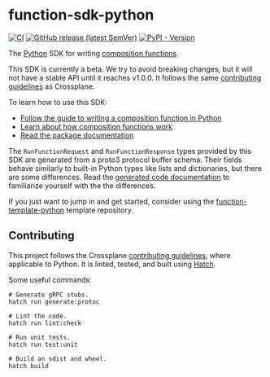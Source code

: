 # function-sdk-python
[![CI](https://github.com/crossplane/function-sdk-python/actions/workflows/ci.yml/badge.svg)](https://github.com/crossplane/function-sdk-python/actions/workflows/ci.yml) [![GitHub release (latest SemVer)](https://img.shields.io/github/release/crossplane/function-sdk-python)](https://github.com/crossplane/function-sdk-python/releases) [![PyPI - Version](https://img.shields.io/pypi/v/crossplane-function-sdk-python)](https://pypi.org/project/crossplane-function-sdk-python/)


The [Python][python] SDK for writing [composition functions][functions].

This SDK is currently a beta. We try to avoid breaking changes, but it will not
have a stable API until it reaches v1.0.0. It follows the same [contributing
guidelines] as Crossplane.

To learn how to use this SDK:

* [Follow the guide to writing a composition function in Python][function guide]
* [Learn about how composition functions work][functions]
* [Read the package documentation][package docs]

The `RunFunctionRequest` and `RunFunctionResponse` types provided by this SDK
are generated from a proto3 protocol buffer schema. Their fields behave
similarly to built-in Python types like lists and dictionaries, but there are
some differences. Read the [generated code documentation][python-protobuf] to
familiarize yourself with the the differences.

If you just want to jump in and get started, consider using the
[function-template-python] template repository.

## Contributing

This project follows the Crossplane [contributing guidelines], where applicable
to Python. It is linted, tested, and built using [Hatch][hatch].

Some useful commands:

```shell
# Generate gRPC stubs.
hatch run generate:protoc

# Lint the code.
hatch run lint:check

# Run unit tests.
hatch run test:unit

# Build an sdist and wheel.
hatch build
```

[python]: https://python.org
[functions]: https://docs.crossplane.io/latest/concepts/composition-functions
[python-protobuf]: https://protobuf.dev/reference/python/python-generated/
[function-template-python]: https://github.com/crossplane/function-template-python
[function guide]: https://docs.crossplane.io/knowledge-base/guides/write-a-composition-function-in-python
[package docs]: https://crossplane.github.io/function-sdk-python
[contributing guidelines]: https://github.com/crossplane/crossplane/tree/master/contributing
[hatch]: https://github.com/pypa/hatch
